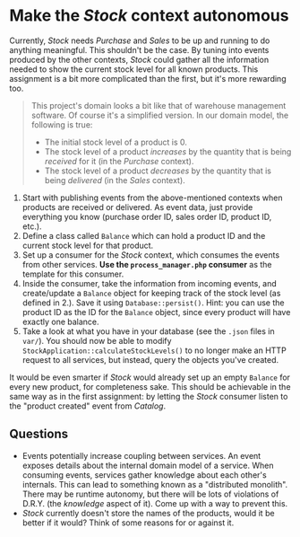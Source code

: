 # Make the *Stock* context autonomous

Currently, *Stock* needs *Purchase* and *Sales* to be up and running to do anything meaningful. This shouldn't be the case. By tuning into events produced by the other contexts, *Stock* could gather all the information needed to show the current stock level for all known products. This assignment is a bit more complicated than the first, but it's more rewarding too.

> This project's domain looks a bit like that of warehouse management software. Of course it's a simplified version. In our domain model, the following is true: 
>
> - The initial stock level of a product is 0.
> - The stock level of a product *increases* by the quantity that is being *received* for it (in the *Purchase* context).
> - The stock level of a product *decreases* by the quantity that is being *delivered* (in the *Sales* context).

1. Start with publishing events from the above-mentioned contexts when products are received or delivered. As event data, just provide everything you know (purchase order ID, sales order ID, product ID, etc.).
2. Define a class called `Balance` which can hold a product ID and the current stock level for that product.
3. Set up a consumer for the *Stock* context, which consumes the events from other services. **Use the `process_manager.php` consumer** as the template for this consumer.
4. Inside the consumer, take the information from incoming events, and create/update a `Balance` object for keeping track of the stock level (as defined in 2.). Save it using `Database::persist()`. Hint: you can use the product ID as the ID for the `Balance` object, since every product will have exactly one balance.
5. Take a look at what you have in your database (see the `.json` files in `var/`). You should now be able to modify `StockApplication::calculateStockLevels()` to no longer make an HTTP request to all services, but instead, query the objects you've created. 

It would be even smarter if *Stock* would already set up an empty `Balance` for every new product, for completeness sake. This should be achievable in the same way as in the first assignment: by letting the *Stock* consumer listen to the "product created" event from *Catalog*.

## Questions

- Events potentially increase coupling between services. An event exposes details about the internal domain model of a service. When consuming events, services gather knowledge about each other's internals. This can lead to something known as a "distributed monolith". There may be runtime autonomy, but there will be lots of violations of D.R.Y. (the *knowledge* aspect of it). Come up with a way to prevent this.
- *Stock* currently doesn't store the names of the products, would it be better if it would? Think of some reasons for or against it.
